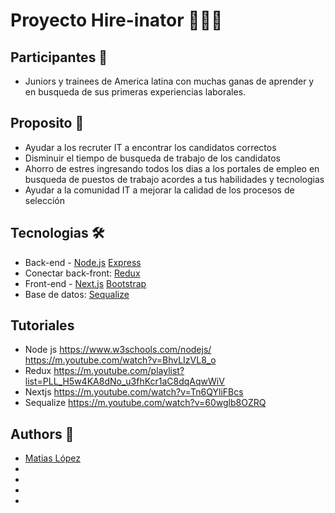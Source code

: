 # Proyecto Hire-inator 👥🕵️‍♂️

## Participantes 👶
- Juniors y trainees de America latina con muchas ganas de aprender y en busqueda de sus primeras experiencias laborales.

## Proposito 📄
- Ayudar a los recruter IT a encontrar los candidatos correctos
- Disminuir el tiempo de busqueda de trabajo de los candidatos
- Ahorro de estres ingresando todos los dias a los portales de empleo en busqueda de puestos de trabajo acordes a tus habilidades y tecnologias
- Ayudar a la comunidad IT a mejorar la calidad de los procesos de selección

## Tecnologias 🛠
- Back-end - [Node.js](https://nodejs.org/es/about/) [Express](https://expressjs.com/es/)
- Conectar back-front: [Redux](https://es.redux.js.org/)
- Front-end - [Next.js](https://nextjs.org/) [Bootstrap](https://getbootstrap.com/) 
- Base de datos: [Sequalize](https://sequelize.org/)

## Tutoriales 
- Node js https://www.w3schools.com/nodejs/ https://m.youtube.com/watch?v=BhvLIzVL8_o
- Redux https://m.youtube.com/playlist?list=PLL_H5w4KA8dNo_u3fhKcr1aC8dqAqwWiV
- Nextjs https://m.youtube.com/watch?v=Tn6QYliFBcs
- Sequalize https://m.youtube.com/watch?v=60wglb8OZRQ



## Authors 🌟
* [Matias López](https://www.linkedin.com/in/matias-l%C3%B3pez-777796194/)
*
*
*
*

